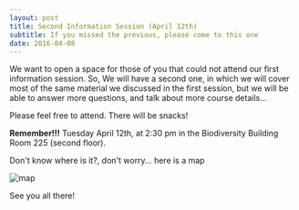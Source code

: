 ```yaml
---
layout: post
title: Second Information Session (April 12th)
subtitle: If you missed the previous, please come to this one
date: 2016-04-08
---
```


We want to open a space for those of you that could not attend our first information session. So, We will have a second one, in which we 
will cover most of the same material we discussed in the first session, but we will be able to answer more questions, and talk about 
more course details...

Please feel free to attend. There will be snacks!


**Remember!!!** 
Tuesday April 12th, at 2:30 pm in the Biodiversity Building Room 225 (second floor).



Don't know where is it?, don't worry... here is a map 

![map](http://www.biodiversity.ubc.ca/museum/images/contactmap.jpg)


See you all there!
